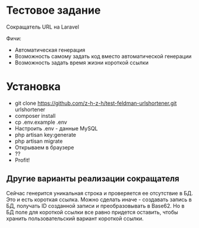 # Тестовое задание
Сокращатель URL на Laravel

Фичи:
* Автоматическая генерация
* Возможность самому задать код вместо автоматической генерации
* Возможность задать время жизни короткой ссылки

# Установка
* git clone https://github.com/z-h-z-h/test-feldman-urlshortener.git urlshortener
* composer install
* cp .env.example .env
* Настроить .env - данные MySQL
* php artisan key:generate
* php artisan migrate
* Открываем в браузере
* ??
* Profit!

## Другие варианты реализации сокращателя
Сейчас генерится уникальная строка и проверяется ее отсутствие в БД. Это и есть короткая ссылка.
Можно сделать иначе - создавать запись в БД, получать ID созданной записи и преобразовывать в Base62. Но в БД поле для короткой ссылки все равно придется оставить, чтобы хранить пользовательский вариант короткой ссылки.

